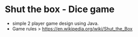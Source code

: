 # Shut the box - Dice game 
* simple 2 player game design using Java. 
* Game rules > https://en.wikipedia.org/wiki/Shut_the_Box

